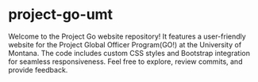 # project-go-umt
Welcome to the Project Go website repository! It features a user-friendly website for the Project Global Officer Program(GO!) at the University of Montana. The code includes custom CSS styles and Bootstrap integration for seamless responsiveness. Feel free to explore, review commits, and provide feedback.
